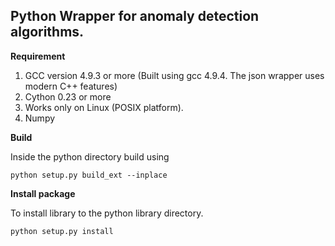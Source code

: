 ## Python Wrapper for anomaly detection algorithms. 

**Requirement**

1. GCC version 4.9.3 or more (Built using gcc 4.9.4. The json wrapper uses modern C++ features)
2. Cython 0.23 or more
3. Works only on Linux (POSIX platform).
4. Numpy

**Build**

Inside the python directory build using

`python setup.py build_ext --inplace`

**Install package**

To install library to the python library directory.

`python setup.py install`
  
